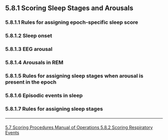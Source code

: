 ## 5.8.1 Scoring Sleep Stages and Arousals








### 5.8.1.1 Rules for assigning epoch-specific sleep score

### 5.8.1.2 Sleep onset

### 5.8.1.3 EEG arousal

### 5.8.1.4 Arousals in REM

### 5.8.1.5 Rules for assigning sleep stages when arousal is present in the epoch

### 5.8.1.6 Episodic events in sleep

### 5.8.1.7 Rules for assigning sleep stages






<hr class="soften" style="margin-top: 20px;margin-bottom: 20px;"/>

<div class="center">
<div class="btn-group">
  <a href=":pages_path:/mop/5-07-scoring-procedures.md" class="btn btn-default">
    <span class="glyphicon glyphicon-chevron-left"></span>
    5.7 Scoring Procedures
  </a>

  <a href=":pages_path:/mop/5-00-mop-toc.md" class="btn btn-default">
    <span class="glyphicon glyphicon-chevron-up"></span>
    Manual of Operations
  </a>

  <a href=":pages_path:/mop/5-08-02-scoring-respiratory-events.md" class="btn btn-success">
    5.8.2 Scoring Respiratory Events
    <span class="glyphicon glyphicon-chevron-right"></span>
  </a>
</div>
</div>

